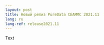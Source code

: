 ```yaml
---
layout: post
title: Новый релиз PureData CEAMMC 2021.11
lang: ru
lang-ref: release2021.11
---
```


Text
